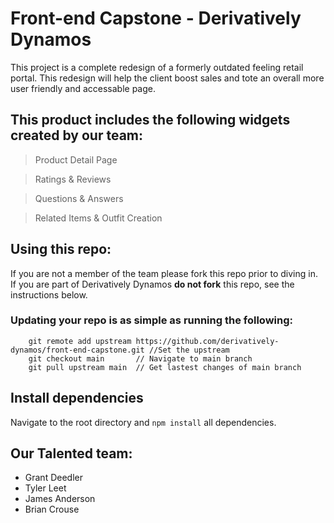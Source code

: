 # Front-end Capstone - Derivatively Dynamos

This project is a complete redesign of a formerly outdated feeling retail portal. This redesign will help the client boost sales and tote an overall more user friendly and accessable page.

## This product includes the following widgets created by our team:

> Product Detail Page

> Ratings & Reviews

> Questions & Answers

> Related Items & Outfit Creation

## Using this repo:

If you are not a member of the team please fork this repo prior to diving in. If you are part of Derivatively Dynamos **do not fork** this repo, see the instructions below.

### Updating your repo is as simple as running the following:

```
    git remote add upstream https://github.com/derivatively-dynamos/front-end-capstone.git //Set the upstream
    git checkout main       // Navigate to main branch
    git pull upstream main  // Get lastest changes of main branch
```
## Install dependencies

Navigate to the root directory and `npm install` all dependencies.

## Our Talented team:
- Grant Deedler
- Tyler Leet
- James Anderson
- Brian Crouse
